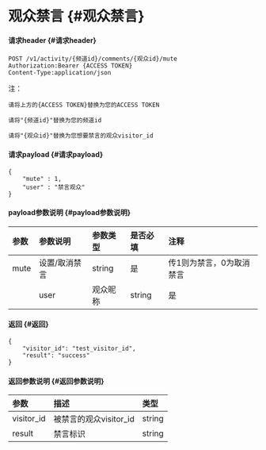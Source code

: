 # 观众禁言 {#观众禁言}

#### 请求header {#请求header}

```
POST /v1/activity/{频道id}/comments/{观众id}/mute
Authorization:Bearer {ACCESS TOKEN}
Content-Type:application/json

```

注：

`请将上方的{ACCESS TOKEN}替换为您的ACCESS TOKEN`

`请将"{频道id}"替换为您的频道id`

`请将"{观众id}"替换为您想要禁言的观众visitor_id`

#### 请求payload {#请求payload}

```
{
    "mute" : 1,
    "user" : "禁言观众"
}

```

#### payload参数说明 {#payload参数说明}

| 参数 | 参数说明 | 参数类型 | 是否必填 | 注释 |
| :--- | :--- | :--- | :--- | :--- |
| mute | 设置/取消禁言 | string | 是 | 传1则为禁言，0为取消禁言 |
|  | user | 观众昵称 | string | 是 |

#### 返回 {#返回}

```
{
    "visitor_id": "test_visitor_id",
    "result": "success"
}

```

#### 返回参数说明 {#返回参数说明}

| 参数 | 描述 | 类型 |
| :--- | :--- | :--- |
| visitor\_id | 被禁言的观众visitor\_id | string |
| result | 禁言标识 | string |



